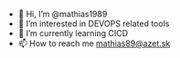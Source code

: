 - 👋 Hi, I’m @mathias1989
- 👀 I’m interested in DEVOPS related tools
- 🌱 I’m currently learning CICD
- 📫 How to reach me mathias89@azet.sk

<!---
mathias1989/mathias1989 is a ✨ special ✨ repository because its `README.md` (this file) appears on your GitHub profile.
You can click the Preview link to take a look at your changes.
--->
